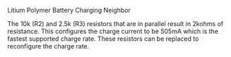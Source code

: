 Litium Polymer Battery Charging Neighbor

The 10k (R2) and 2.5k (R3) resistors that are in parallel result in 2kohms of resistance. This configures the charge current to be 505mA which is the fastest supported charge rate. These resistors can be replaced to reconfigure the charge rate.
